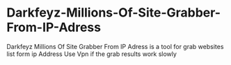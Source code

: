 # Darkfeyz-Millions-Of-Site-Grabber-From-IP-Adress
Darkfeyz Millions Of Site Grabber From IP Adress is a tool for grab websites list form ip Address
Use Vpn if the grab results work slowly 

